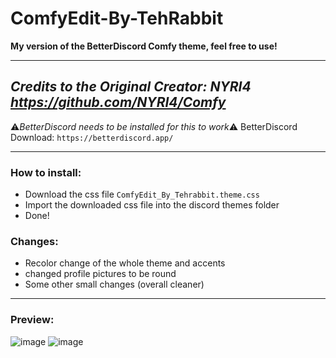 # ComfyEdit-By-TehRabbit
**My version of the BetterDiscord Comfy theme, feel free to use!**

---
*Credits to the Original Creator: NYRI4 https://github.com/NYRI4/Comfy*
---

⚠️*BetterDiscord needs to be installed for this to work*⚠️
BetterDiscord Download: `https://betterdiscord.app/`

---

### How to install:

- Download the css file `ComfyEdit_By_Tehrabbit.theme.css`
- Import the downloaded css file into the discord themes folder
- Done!

### Changes:

- Recolor change of the whole theme and accents 
- changed profile pictures to be round
- Some other small changes (overall cleaner)

---

### Preview:
![image](https://user-images.githubusercontent.com/57992120/149061126-bfd456ad-8d48-4b05-a49c-6569c6ed1d19.png)
![image](https://user-images.githubusercontent.com/57992120/149061276-001df9ce-42c5-4e60-a410-bf38ecb17d39.png)
